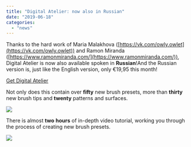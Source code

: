 ```yaml
---
title: "Digital Atelier: now also in Russian"
date: "2019-06-18"
categories: 
  - "news"
---
```


Thanks to the hard work of Maria Malakhova ([https://vk.com/owly.owlet](https://vk.com/owly.owlet)) and Ramon Miranda ([https://www.ramonmiranda.com/](https://www.ramonmiranda.com/)), Digital Atelier is now also available spoken in **Russian**!And the Russian version is, just like the English version, only €19,95 this month!

[Get Digital Atelier](https://gum.co/blCvR)

Not only does this contain over **fifty** new brush presets, more than **thirty** new brush tips and **twenty** patterns and surfaces.

[![](/images/posts/2019/promo-screen-02-1024x336.png)](/images/posts/2018/promo-screen-02.png)

There is almost **two** **hours** of in-depth video tutorial, working you through the process of creating new brush presets.

[![](/images/posts/2019/promo-screen-01-1024x336.png)](/images/posts/2018/promo-screen-01.png)
